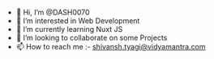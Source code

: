 - 👋 Hi, I’m @DASH0070
- 👀 I’m interested in Web Development
- 🌱 I’m currently learning Nuxt JS
- 💞️ I’m looking to collaborate on some Projects
- 📫 How to reach me :- shivansh.tyagi@vidyamantra.com

<!---
DASH0070/DASH0070 is a ✨ special ✨ repository because its `README.md` (this file) appears on your GitHub profile.
You can click the Preview link to take a look at your changes.
--->
